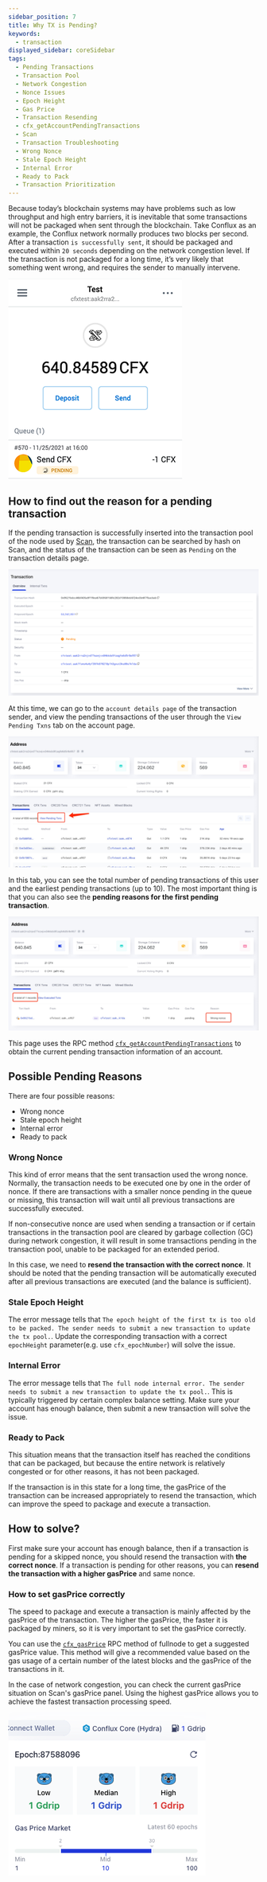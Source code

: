 ```yaml
---
sidebar_position: 7
title: Why TX is Pending?
keywords:
  - transaction
displayed_sidebar: coreSidebar
tags:
  - Pending Transactions
  - Transaction Pool
  - Network Congestion
  - Nonce Issues
  - Epoch Height
  - Gas Price
  - Transaction Resending
  - cfx_getAccountPendingTransactions
  - Scan
  - Transaction Troubleshooting
  - Wrong Nonce
  - Stale Epoch Height
  - Internal Error
  - Ready to Pack
  - Transaction Prioritization
---
```


Because today’s blockchain systems may have problems such as low throughput and high entry barriers, it is inevitable that some transactions will not be packaged when sent through the blockchain. Take Conflux as an example, the Conflux network normally produces two blocks per second. After a transaction `is successfully sent`, it should be packaged and executed within `20 seconds` depending on the network congestion level. If the transaction is not packaged for a long time, it’s very likely that something went wrong, and requires the sender to manually intervene.

![Tx Pending](./img/tx-pending-01.png)

## How to find out the reason for a pending transaction

If the pending transaction is successfully inserted into the transaction pool of the node used by [Scan](https://www.confluxscan.io/), the transaction can be searched by hash on Scan, and the status of the transaction can be seen as `Pending` on the transaction details page.

![Tx Pending](./img/scan-pending-detail-02.png)

 At this time, we can go to the `account details page` of the transaction sender, and view the pending transactions of the user through the `View Pending Txns` tab on the account page.

![Tx Pending](./img/scan-pending-entry-03.png)

In this tab, you can see the total number of pending transactions of this user and the earliest pending transactions (up to 10). The most important thing is that you can also see the **pending reasons for the first pending transaction**.

![Tx Pending](./img/scan-pending-tx-list-04.png)

This page uses the RPC method [`cfx_getAccountPendingTransactions`](../../../core/build/json-rpc/cfx-namespace.md#cfx_getaccountpendingtransactions) to obtain the current pending transaction information of an account.

## Possible Pending Reasons

There are four possible reasons:

* Wrong nonce
* Stale epoch height
* Internal error
* Ready to pack

### Wrong Nonce

This kind of error means that the sent transaction used the wrong nonce. Normally, the transaction needs to be executed one by one in the order of nonce. If there are transactions with a smaller nonce pending in the queue or missing, this transaction will wait until all previous transactions are successfully executed.

If non-consecutive nonce are used when sending a transaction or if certain transactions in the transaction pool are cleared by garbage collection (GC) during network congestion, it will result in some transactions pending in the transaction pool, unable to be packaged for an extended period.

In this case, we need to **resend the transaction with the correct nonce**. It should be noted that the pending transaction will be automatically executed after all previous transactions are executed (and the balance is sufficient).

### Stale Epoch Height

The error message tells that `The epoch height of the first tx is too old to be packed. The sender needs to submit a new transaction to update the tx pool.`. Update the corresponding transaction with a correct `epochHeight` parameter(e.g. use `cfx_epochNumber`) will solve the issue.

### Internal Error

The error message tells that `The full node internal error. The sender needs to submit a new transaction to update the tx pool.`. This is typically triggered by certain complex balance setting. Make sure your account has enough balance, then submit a new transaction will solve the issue.

### Ready to Pack

This situation means that the transaction itself has reached the conditions that can be packaged, but because the entire network is relatively congested or for other reasons, it has not been packaged.

If the transaction is in this state for a long time, the gasPrice of the transaction can be increased appropriately to resend the transaction, which can improve the speed to package and execute a transaction.

## How to solve?

First make sure your account has enough balance, then if a transaction is pending for a skipped nonce, you should resend the transaction with **the correct nonce**. If a transaction is pending for other reasons, you can **resend the transaction with a higher gasPrice** and same nonce.

### How to set gasPrice correctly

The speed to package and execute a transaction is mainly affected by the gasPrice of the transaction. The higher the gasPrice, the faster it is packaged by miners, so it is very important to set the gasPrice correctly.

You can use the [`cfx_gasPrice`](/docs/core/build/json-rpc/cfx-namespace#cfx_gasprice) RPC method of fullnode to get a suggested gasPrice value. This method will give a recommended value based on the gas usage of a certain number of the latest blocks and the gasPrice of the transactions in it.

In the case of network congestion, you can check the current gasPrice situation on Scan's gasPrice panel. Using the highest gasPrice allows you to achieve the fastest transaction processing speed.

![](./img/scan-gas-price2.png)
